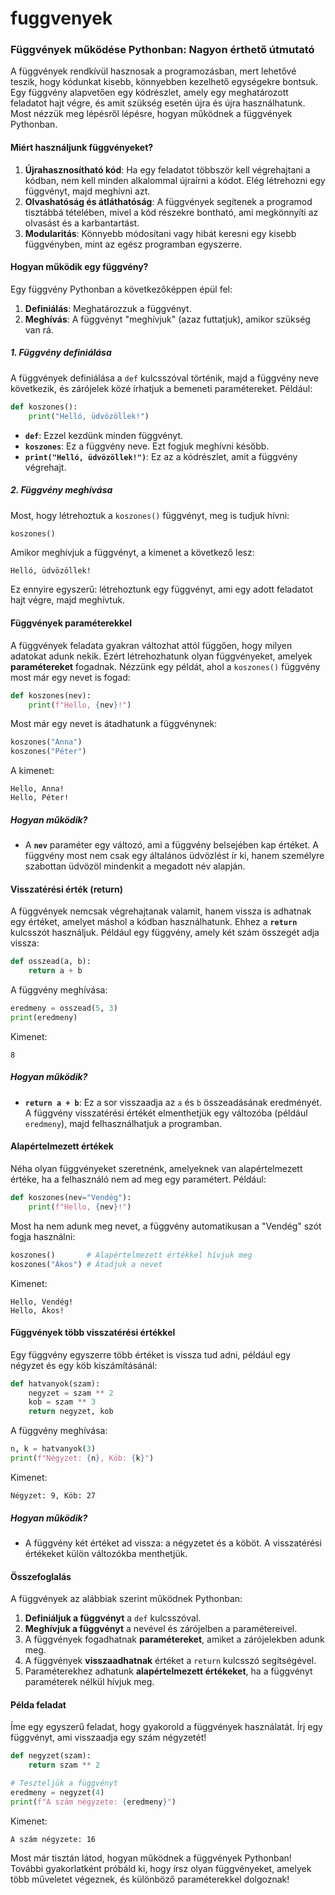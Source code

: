 # fuggvenyek

### Függvények működése Pythonban: Nagyon érthető útmutató

A függvények rendkívül hasznosak a programozásban, mert lehetővé teszik, hogy kódunkat kisebb, könnyebben kezelhető egységekre bontsuk. Egy függvény alapvetően egy kódrészlet, amely egy meghatározott feladatot hajt végre, és amit szükség esetén újra és újra használhatunk. Most nézzük meg lépésről lépésre, hogyan működnek a függvények Pythonban.

#### Miért használjunk függvényeket?

1. **Újrahasznosítható kód**: Ha egy feladatot többször kell végrehajtani a kódban, nem kell minden alkalommal újraírni a kódot. Elég létrehozni egy függvényt, majd meghívni azt.
2. **Olvashatóság és átláthatóság**: A függvények segítenek a programod tisztábbá tételében, mivel a kód részekre bontható, ami megkönnyíti az olvasást és a karbantartást.
3. **Modularitás**: Könnyebb módosítani vagy hibát keresni egy kisebb függvényben, mint az egész programban egyszerre.

#### Hogyan működik egy függvény?

Egy függvény Pythonban a következőképpen épül fel:

1. **Definiálás**: Meghatározzuk a függvényt.
2. **Meghívás**: A függvényt "meghívjuk" (azaz futtatjuk), amikor szükség van rá.

##### 1. Függvény definiálása

A függvények definiálása a `def` kulcsszóval történik, majd a függvény neve következik, és zárójelek közé írhatjuk a bemeneti paramétereket. Például:

```python
def koszones():
    print("Helló, üdvözöllek!")
```

- **`def`**: Ezzel kezdünk minden függvényt.
- **`koszones`**: Ez a függvény neve. Ezt fogjuk meghívni később.
- **`print("Helló, üdvözöllek!")`**: Ez az a kódrészlet, amit a függvény végrehajt.

##### 2. Függvény meghívása

Most, hogy létrehoztuk a `koszones()` függvényt, meg is tudjuk hívni:

```python
koszones()
```

Amikor meghívjuk a függvényt, a kimenet a következő lesz:

```
Helló, üdvözöllek!
```

Ez ennyire egyszerű: létrehoztunk egy függvényt, ami egy adott feladatot hajt végre, majd meghívtuk.

#### Függvények paraméterekkel

A függvények feladata gyakran változhat attól függően, hogy milyen adatokat adunk nekik. Ezért létrehozhatunk olyan függvényeket, amelyek **paramétereket** fogadnak. Nézzünk egy példát, ahol a `koszones()` függvény most már egy nevet is fogad:

```python
def koszones(nev):
    print(f"Hello, {nev}!")
```

Most már egy nevet is átadhatunk a függvénynek:

```python
koszones("Anna")
koszones("Péter")
```

A kimenet:

```
Hello, Anna!
Hello, Péter!
```

##### Hogyan működik?

- A **`nev`** paraméter egy változó, ami a függvény belsejében kap értéket. A függvény most nem csak egy általános üdvözlést ír ki, hanem személyre szabottan üdvözöl mindenkit a megadott név alapján.

#### Visszatérési érték (return)

A függvények nemcsak végrehajtanak valamit, hanem vissza is adhatnak egy értéket, amelyet máshol a kódban használhatunk. Ehhez a **`return`** kulcsszót használjuk. Például egy függvény, amely két szám összegét adja vissza:

```python
def osszead(a, b):
    return a + b
```

A függvény meghívása:

```python
eredmeny = osszead(5, 3)
print(eredmeny)
```

Kimenet:

```
8
```

##### Hogyan működik?

- **`return a + b`**: Ez a sor visszaadja az `a` és `b` összeadásának eredményét. A függvény visszatérési értékét elmenthetjük egy változóba (például `eredmeny`), majd felhasználhatjuk a programban.

#### Alapértelmezett értékek

Néha olyan függvényeket szeretnénk, amelyeknek van alapértelmezett értéke, ha a felhasználó nem ad meg egy paramétert. Például:

```python
def koszones(nev="Vendég"):
    print(f"Hello, {nev}!")
```

Most ha nem adunk meg nevet, a függvény automatikusan a "Vendég" szót fogja használni:

```python
koszones()       # Alapértelmezett értékkel hívjuk meg
koszones("Ákos") # Átadjuk a nevet
```

Kimenet:

```
Hello, Vendég!
Hello, Ákos!
```

#### Függvények több visszatérési értékkel

Egy függvény egyszerre több értéket is vissza tud adni, például egy négyzet és egy köb kiszámításánál:

```python
def hatvanyok(szam):
    negyzet = szam ** 2
    kob = szam ** 3
    return negyzet, kob
```

A függvény meghívása:

```python
n, k = hatvanyok(3)
print(f"Négyzet: {n}, Köb: {k}")
```

Kimenet:

```
Négyzet: 9, Köb: 27
```

##### Hogyan működik?

- A függvény két értéket ad vissza: a négyzetet és a köböt. A visszatérési értékeket külön változókba menthetjük.

#### Összefoglalás

A függvények az alábbiak szerint működnek Pythonban:
1. **Definiáljuk a függvényt** a `def` kulcsszóval.
2. **Meghívjuk a függvényt** a nevével és zárójelben a paramétereivel.
3. A függvények fogadhatnak **paramétereket**, amiket a zárójelekben adunk meg.
4. A függvények **visszaadhatnak** értéket a `return` kulcsszó segítségével.
5. Paraméterekhez adhatunk **alapértelmezett értékeket**, ha a függvényt paraméterek nélkül hívjuk meg.

#### Példa feladat

Íme egy egyszerű feladat, hogy gyakorold a függvények használatát. Írj egy függvényt, ami visszaadja egy szám négyzetét!

```python
def negyzet(szam):
    return szam ** 2

# Teszteljük a függvényt
eredmeny = negyzet(4)
print(f"A szám négyzete: {eredmeny}")
```

Kimenet:

```
A szám négyzete: 16
```

Most már tisztán látod, hogyan működnek a függvények Pythonban! További gyakorlatként próbáld ki, hogy írsz olyan függvényeket, amelyek több műveletet végeznek, és különböző paraméterekkel dolgoznak!
